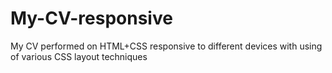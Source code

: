 # My-CV-responsive
My CV performed on HTML+CSS responsive to different devices with using of various CSS layout techniques 
